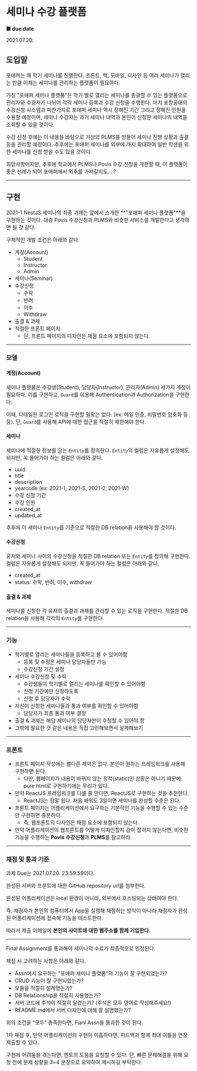 # 세미나 수강 플랫폼

**■ due date**

2021.07.20.

## 도입말

포애퍼는 매 학기 세미나를 진행한다. 프론트, 백, 모바일, 디자인 등 여러 세미나가 열리는 만큼 이제는 세미나를 관리하는 플랫폼이 필요하다. 

가칭 "포애퍼 세미나 플랫폼"은 학기 별로 열리는 세미나를 총괄할 수 있는 플랫폼으로 관리자와 수강자가 나뉘어 각각 세미나 등록과 수강 신청을 수행한다. 마치 포항공대의 수강신청 시스템과 마찬가지로 포애퍼 세미나 역시 정해진 기간 그리고 정해진 인원을 수용할 예정이며, 세미나 수강자는 과거 세미나 내역과 본인이 신청한 세미나의 내역을 조회할 수 있을 것이다.

수강 신청 후에는 이 내용을 바탕으로 가상의 PLMS를 만들어 세미나 진행 상황과 출결 등을 관리할 예정이다. 추후에는 포애퍼 세미나를 외부에 까지 확대하여 일반 학생을 위한 세미나를 신청 받을 수도 있을 것이다.

희망사항이지만, 추후에 학교에서 PLMS나 Povis 수강 신청을 개편할 때, 이 플랫폼이 좋은 선례가 되어 포애퍼에서 외주를 가져갈지도....? 

<hr/>

## 구현

2021-1 NestJS 세미나의 최종 과제는 앞에서 소개한 **"포애퍼 세미나 플랫폼"**을 구현하는 것이다. 대충 Povis 수강신청과 PLMS와 비슷한 서비스를 개발한다고 생각하면 될 것 같다.

구체적인 개발 조건은 아래와 같다.

- 계정(Account)
  - Student
  - Instructor
  - Admin
- 세미나(Seminar)
- 수강신청
  - 수락
  - 반려
  - 이수
  - Withdraw
- 출결 & 과제
- 적절한 프론트 페이지
  - 단, 프론트 페이지의 디자인은 채점 요소에 포함되지 않는다.

<hr/>

### 모델

#### 계정(Account)

세미나 플랫폼은 수강생(Student), 담당자(Instructor), 관리자(Admin) 세가지 계정이 필요하다. 이를 구현하고, `Guard`를 이용해 Authentication과 Authorization을 구현한다.

이때, 디테일한 로그인 로직을 구현할 필요는 없다. (ex: 메일 인증, 비밀번호 암호화 등등). 단, `Guard`를 사용해 API에 대한 접근을 적절히 제한해야 한다.

#### 세미나

세미나에 적절한 정보를 담는 `Entity`를 정의한다. `Entity`의 컬럼은 자유롭게 설정해도 되지만, 꼭 들어가야 하는 컬럼은 아래와 같다.

- uuid
- title
- description
- yearcode (ex: 2021-1, 2021-S, 2021-2, 2021-W)
- 수강 신청 기간
- 수강 인원
- created_at
- updated_at

추후에 이 세미나 `Entity`를 기준으로 적절한 DB relation을 사용해야 할 것이다.

#### 수강신청

유저와 세미나 사이의 수강신청을 적절한 DB relation 또는 `Entity`를 정의해 구현한다. 컬럼은 자유롭게 설정해도 되지만, 꼭 들어가야 하는 컬럼은 아래와 같다.

- created_at
- status: 수락, 반려, 이수, withdraw

#### 출결 & 과제

세미나를 신청한 각 유저의 출결과 과제를 관리할 수 있는 로직을 구현한다. 적절한 DB relation을 사용해 각각의 `Entity`를 구현한다.

<hr/>

### 기능

- 학기별로 열리는 세미나들을 등록하고 볼 수 있어야함
    - 등록 및 수정은 세미나 담당자들만 가능
    - 수강신청 기간 설정
- 세미나 수강신청 및 수락
    - 수강생들이 학기별로 열리는 세미나를 확인할 수 있어야함
    - 신청 기간에만 신청하도록
    - 신청 후 담당자가 수락
- 자신이 신청한 세미나들과 통과 여부를 확인할 수 있어야함
    - 담당자가 최종 통과 여부 결정
- 출결 & 과제는 해당 세미나의 담당자만이 수정할 수 있어야 함
- 그밖에 필요한 것 같은 내용은 직접 고민해보면서 설계해보기

<hr/>

### 프론트

- 프론트 페이지 작성에는 별다른 제약은 없다. 본인이 원하는 프레임워크를 사용해 구현하면 된다.
  - 다만, 웹페이지가 내용이 바뀌지 않는 정적(static)인 상황은 아니기 때문에 pure html로 구현하기에는 무리가 있다.
- 만약 ReactJS 프레임워크를 다룰 줄 안다면, ReactJS로 구현하는 것을 추천한다.
  - ReactJS는 정말 쉽다. 처음 배워도 3일이면 세미나를 완성할 수준은 된다.
- 프론트 페이지는 어플리케이션에서 요구하는 기본적인 기능을 수행할 수 있는 수준만 구현하면 충분하다.
  - 즉, 웹프론트의 디자인은 채점 요소에 포함되지 않는다.
- 만약 어플리케이션의 웹프론트를 어떻게 디자인할지 감이 잡히지 않는다면, 비슷한 기능을 수행하는 **Povis 수강신청**과 **PLMS**를 참고하라.


<hr/>

### 채점 및 통과 기준

과제 Due는 2021.07.20. 23:59:59이다.

완성된 서버와 프론트에 대한 GitHub repository url를 첨부한다.

완성된 어플리케이션은 local 환경이 아니라, 외부에서 호스팅되는 상태여야 한다.

즉, 채점자가 본인의 컴퓨터에서 App을 실행해 채점하는 방식이 아니라 채점자가 완성된 어플리케이션에 접속해 기능을 테스트한다.

따라서 제출 이메일에 **본인의 사이트에 대한 웹주소를 함께 기입한다.**

<hr/>

Final Assignment를 통과해야 세미나의 수료가 최종적으로 인정된다.

채점 시 고려하는 사항은 아래와 같다.

- Assn에서 요구하는 "포애퍼 세미나 플랫폼"의 기능이 잘 구현되었는가?
- CRUD 기능이 잘 구현되었는가?
- 모듈을 적절히 설계했는가?
- DB Relationship을 적절히 사용했는가?
- 서버 코드에 주석이 적절히 달렸는가? (주석은 모두 영어로 작성해주세요!)
- README.md에서 서버 디자인에 대해 잘 설명했는가?

위의 조건을 “모두” 총족한다면, Fianl Assn을 통과한 것이 된다.

1차 채점 후, 만약 어플리케이션의 구현이 미흡하다면, 피드백과 함께 최대 이틀을 연장 제출할 수 있다.

구현에 어려움을 겪는다면, 멘토의 도움을 요청할 수 있다. 단, 빠른 문제해결을 위해 요청 전에 문제 상황을 3~4 문장으로 요약하여 제시하길 부탁한다.
